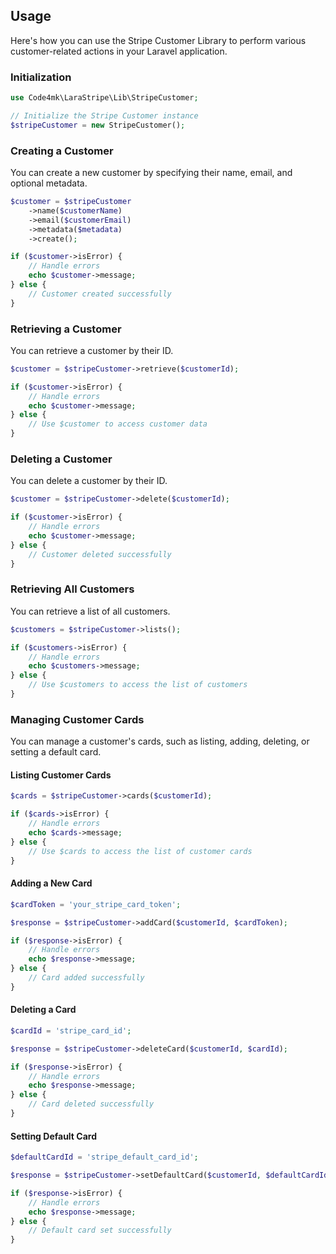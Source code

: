  ## Usage

Here's how you can use the Stripe Customer Library to perform various customer-related actions in your Laravel application.

### Initialization

```php
use Code4mk\LaraStripe\Lib\StripeCustomer;

// Initialize the Stripe Customer instance
$stripeCustomer = new StripeCustomer();
```

### Creating a Customer

You can create a new customer by specifying their name, email, and optional metadata. 

```php
$customer = $stripeCustomer
    ->name($customerName)
    ->email($customerEmail)
    ->metadata($metadata)
    ->create();

if ($customer->isError) {
    // Handle errors
    echo $customer->message;
} else {
    // Customer created successfully
}
```

### Retrieving a Customer

You can retrieve a customer by their ID.

```php
$customer = $stripeCustomer->retrieve($customerId);

if ($customer->isError) {
    // Handle errors
    echo $customer->message;
} else {
    // Use $customer to access customer data
}
```

### Deleting a Customer

You can delete a customer by their ID.

```php
$customer = $stripeCustomer->delete($customerId);

if ($customer->isError) {
    // Handle errors
    echo $customer->message;
} else {
    // Customer deleted successfully
}
```

### Retrieving All Customers

You can retrieve a list of all customers.

```php
$customers = $stripeCustomer->lists();

if ($customers->isError) {
    // Handle errors
    echo $customers->message;
} else {
    // Use $customers to access the list of customers
}
```

### Managing Customer Cards

You can manage a customer's cards, such as listing, adding, deleting, or setting a default card.

#### Listing Customer Cards

```php
$cards = $stripeCustomer->cards($customerId);

if ($cards->isError) {
    // Handle errors
    echo $cards->message;
} else {
    // Use $cards to access the list of customer cards
}
```

#### Adding a New Card

```php
$cardToken = 'your_stripe_card_token';

$response = $stripeCustomer->addCard($customerId, $cardToken);

if ($response->isError) {
    // Handle errors
    echo $response->message;
} else {
    // Card added successfully
}
```

#### Deleting a Card

```php
$cardId = 'stripe_card_id';

$response = $stripeCustomer->deleteCard($customerId, $cardId);

if ($response->isError) {
    // Handle errors
    echo $response->message;
} else {
    // Card deleted successfully
}
```

#### Setting Default Card

```php
$defaultCardId = 'stripe_default_card_id';

$response = $stripeCustomer->setDefaultCard($customerId, $defaultCardId);

if ($response->isError) {
    // Handle errors
    echo $response->message;
} else {
    // Default card set successfully
}
```

